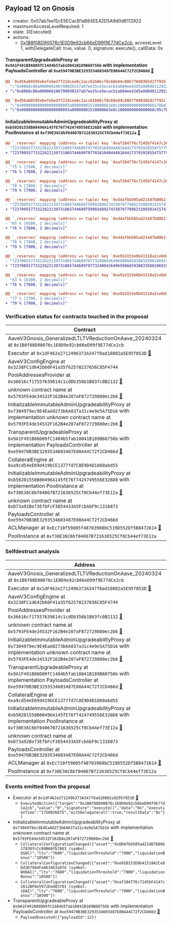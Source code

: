 ## Payload 12 on Gnosis

- creator: 0x57ab7ee15cE5ECacB1aB84EE42D5A9d0d8112922
- maximumAccessLevelRequired: 1
- state: 3(Executed)
- actions:
  - [0x1B8f08D90076c1E0D9e92cb66eD99f9E77dCe2cb](https://gnosisscan.io/tx/0x1B8f08D90076c1E0D9e92cb66eD99f9E77dCe2cb), accessLevel: 1, withDelegateCall: true, value: 0, signature: execute(), callData: 0x

#### TransparentUpgradeableProxy at `0x9A1F491B86D09fC1484b5fab10041B189B60756b` with implementation PayloadsController at `0xe59470B3BE3293534603487E00A44C72f2CD466d` [:ghost:](https://github.com/bgd-labs/aave-address-book  "GovernanceV3Gnosis.PAYLOADS_CONTROLLER")

```diff
@@ `0xd56a60595ebefebed7f22dcee6c2acc61b06cf8c68e84c88677840365d1ff92b` raw  @@
- "\"0x0068c80a000066106790020157ab7ee15ce5ecacb1ab84ee42d5a9d0d8112922\""
+ "\"0x0068c80a000066106790030157ab7ee15ce5ecacb1ab84ee42d5a9d0d8112922\""

@@ `0xd56a60595ebefebed7f22dcee6c2acc61b06cf8c68e84c88677840365d1ff92c` raw  @@
- "\"0x000000000000000000093a80000001518000663e8c1000000000000066170bd1\""
+ "\"0x000000000000000000093a80000001518000663e8c1000000000000068c95c7b\""

```
#### InitializableImmutableAdminUpgradeabilityProxy at `0xb50201558B00496A145fE76f7424749556E326D8` with implementation PoolInstance at `0xf30E36C6bf04067B721636525Cf8Cb44ef73E12a` [:ghost:](https://github.com/bgd-labs/aave-address-book  "AaveV3Gnosis.POOL")

```diff
@@ `_reserves` mapping (address => tuple) key `0xaf204776c7245bf4147c2612bf6e5972ee483701`.configuration.data @@
- "7237005577332262213973186574460979770161040444816441737939285547577964502348"
+ "7237005577332262213973186574460979770161040444816441737939285547577971056048"

@@ `_reserves` mapping (address => tuple) key `0xaf204776c7245bf4147c2612bf6e5972ee483701`.configuration.ltv @@
- "75 % [7500, 2 decimals]"
+ "76 % [7600, 2 decimals]"

@@ `_reserves` mapping (address => tuple) key `0xaf204776c7245bf4147c2612bf6e5972ee483701`.configuration.liquidationThreshold @@
- "78 % [7800, 2 decimals]"
+ "79 % [7900, 2 decimals]"

@@ `_reserves` mapping (address => tuple) key `0xddafbb505ad214d7b80b1f830fccc89b60fb7a83`.configuration.data @@
- "7237005577332262213973186574460975990168927433879779862310039141574728227172"
+ "7237005577332262213973186574460975990168927433879779862310039141574734781872"

@@ `_reserves` mapping (address => tuple) key `0xddafbb505ad214d7b80b1f830fccc89b60fb7a83`.configuration.ltv @@
- "65 % [6500, 2 decimals]"
+ "76 % [7600, 2 decimals]"

@@ `_reserves` mapping (address => tuple) key `0xddafbb505ad214d7b80b1f830fccc89b60fb7a83`.configuration.liquidationThreshold @@
- "78 % [7800, 2 decimals]"
+ "79 % [7900, 2 decimals]"

@@ `_reserves` mapping (address => tuple) key `0xe91d153e0b41518a2ce8dd3d7944fa863463a97d`.configuration.data @@
- "7237005577332262213973186574460978773240043649650866593883350810691554777244"
+ "7237005577332262213973186574460978773240043649650866593883350810691567885744"

@@ `_reserves` mapping (address => tuple) key `0xe91d153e0b41518a2ce8dd3d7944fa863463a97d`.configuration.ltv @@
- "63 % [6300, 2 decimals]"
+ "76 % [7600, 2 decimals]"

@@ `_reserves` mapping (address => tuple) key `0xe91d153e0b41518a2ce8dd3d7944fa863463a97d`.configuration.liquidationThreshold @@
- "77 % [7700, 2 decimals]"
+ "79 % [7900, 2 decimals]"

```
### Verification status for contracts touched in the proposal

| Contract | Status |
|---------|------------|
| AaveV3Gnosis_GeneralizedLTLTVReductionOnAave_20240324 at `0x1B8f08D90076c1E0D9e92cb66eD99f9E77dCe2cb` | Contract |
| Executor at `0x1dF462e2712496373A347f8ad10802a5E95f053D` [:ghost:](https://github.com/bgd-labs/aave-address-book  "AaveV3Gnosis.ACL_ADMIN") | Contract |
| AaveV3ConfigEngine at `0x3238FC1d642b60F41a35f62570237656C85F4744` | Contract |
| PoolAddressesProvider at `0x36616cf17557639614c1cdDb356b1B83fc0B2132` [:ghost:](https://github.com/bgd-labs/aave-address-book  "AaveV3Gnosis.POOL_ADDRESSES_PROVIDER") | Contract |
| unknown contract name at `0x5793FE4de34532F162B4e207aF872729880ec2b6` [:ghost:](https://github.com/bgd-labs/aave-address-book  "AaveV3Gnosis.POOL_CONFIGURATOR_IMPL") | Contract |
| InitializableImmutableAdminUpgradeabilityProxy at `0x7304979ec9E4EaA0273b6A037a31c4e9e5A75D16` with implementation unknown contract name at `0x5793FE4de34532F162B4e207aF872729880ec2b6` [:ghost:](https://github.com/bgd-labs/aave-address-book  "AaveV3Gnosis.POOL_CONFIGURATOR") | Contract |
| TransparentUpgradeableProxy at `0x9A1F491B86D09fC1484b5fab10041B189B60756b` with implementation PayloadsController at `0xe59470B3BE3293534603487E00A44C72f2CD466d` [:ghost:](https://github.com/bgd-labs/aave-address-book  "GovernanceV3Gnosis.PAYLOADS_CONTROLLER") | Contract |
| CollateralEngine at `0xa9cd54eE69d419bCE1377fd7C8E9D4D1860abd55` | Contract |
| InitializableImmutableAdminUpgradeabilityProxy at `0xb50201558B00496A145fE76f7424749556E326D8` with implementation PoolInstance at `0xf30E36C6bf04067B721636525Cf8Cb44ef73E12a` [:ghost:](https://github.com/bgd-labs/aave-address-book  "AaveV3Gnosis.POOL") | Contract |
| unknown contract name at `0xD73a92Be73EfbFcF3854433A5FcbAbF9c1316073` | EOA |
| PayloadsController at `0xe59470B3BE3293534603487E00A44C72f2CD466d` | Contract |
| ACLManager at `0xEc710f59005f48703908bC519D552Df5B8472614` [:ghost:](https://github.com/bgd-labs/aave-address-book  "AaveV3Gnosis.ACL_MANAGER") | Contract |
| PoolInstance at `0xf30E36C6bf04067B721636525Cf8Cb44ef73E12a` | Contract |

### Selfdestruct analysis

| Address | Result |
|---------|------------|
| AaveV3Gnosis_GeneralizedLTLTVReductionOnAave_20240324 at `0x1B8f08D90076c1E0D9e92cb66eD99f9E77dCe2cb` | DelegateCall |
| Executor at `0x1dF462e2712496373A347f8ad10802a5E95f053D` [:ghost:](https://github.com/bgd-labs/aave-address-book  "AaveV3Gnosis.ACL_ADMIN") | DelegateCall |
| AaveV3ConfigEngine at `0x3238FC1d642b60F41a35f62570237656C85F4744` | DelegateCall |
| PoolAddressesProvider at `0x36616cf17557639614c1cdDb356b1B83fc0B2132` [:ghost:](https://github.com/bgd-labs/aave-address-book  "AaveV3Gnosis.POOL_ADDRESSES_PROVIDER") | DelegateCall |
| unknown contract name at `0x5793FE4de34532F162B4e207aF872729880ec2b6` [:ghost:](https://github.com/bgd-labs/aave-address-book  "AaveV3Gnosis.POOL_CONFIGURATOR_IMPL") | DelegateCall |
| InitializableImmutableAdminUpgradeabilityProxy at `0x7304979ec9E4EaA0273b6A037a31c4e9e5A75D16` with implementation unknown contract name at `0x5793FE4de34532F162B4e207aF872729880ec2b6` [:ghost:](https://github.com/bgd-labs/aave-address-book  "AaveV3Gnosis.POOL_CONFIGURATOR") | DelegateCall |
| TransparentUpgradeableProxy at `0x9A1F491B86D09fC1484b5fab10041B189B60756b` with implementation PayloadsController at `0xe59470B3BE3293534603487E00A44C72f2CD466d` [:ghost:](https://github.com/bgd-labs/aave-address-book  "GovernanceV3Gnosis.PAYLOADS_CONTROLLER") | DelegateCall |
| CollateralEngine at `0xa9cd54eE69d419bCE1377fd7C8E9D4D1860abd55` | Safe |
| InitializableImmutableAdminUpgradeabilityProxy at `0xb50201558B00496A145fE76f7424749556E326D8` with implementation PoolInstance at `0xf30E36C6bf04067B721636525Cf8Cb44ef73E12a` [:ghost:](https://github.com/bgd-labs/aave-address-book  "AaveV3Gnosis.POOL") | DelegateCall |
| unknown contract name at `0xD73a92Be73EfbFcF3854433A5FcbAbF9c1316073` | Empty |
| PayloadsController at `0xe59470B3BE3293534603487E00A44C72f2CD466d` | Safe |
| ACLManager at `0xEc710f59005f48703908bC519D552Df5B8472614` [:ghost:](https://github.com/bgd-labs/aave-address-book  "AaveV3Gnosis.ACL_MANAGER") | Safe |
| PoolInstance at `0xf30E36C6bf04067B721636525Cf8Cb44ef73E12a` | DelegateCall |

### Events emitted from the proposal

- Executor at `0x1dF462e2712496373A347f8ad10802a5E95f053D` [:ghost:](https://github.com/bgd-labs/aave-address-book  "AaveV3Gnosis.ACL_ADMIN")
  - `ExecutedAction({"target":"0x1B8f08D90076c1E0D9e92cb66eD99f9E77dCe2cb","value":"0","signature":"execute()","data":"0x","executionTime":"1758026875","withDelegatecall":true,"resultData":"0x"})`
- InitializableImmutableAdminUpgradeabilityProxy at `0x7304979ec9E4EaA0273b6A037a31c4e9e5A75D16` with implementation unknown contract name at `0x5793FE4de34532F162B4e207aF872729880ec2b6` [:ghost:](https://github.com/bgd-labs/aave-address-book  "AaveV3Gnosis.POOL_CONFIGURATOR")
  - `CollateralConfigurationChanged({"asset":"0xDDAfbb505ad214D7b80b1f830fcCc89B60fb7A83 (symbol: USDC)","ltv":"7600","liquidationThreshold":"7900","liquidationBonus":"10500"})`
  - `CollateralConfigurationChanged({"asset":"0xe91D153E0b41518A2Ce8Dd3D7944Fa863463a97d (symbol: WXDAI)","ltv":"7600","liquidationThreshold":"7900","liquidationBonus":"10500"})`
  - `CollateralConfigurationChanged({"asset":"0xaf204776c7245bF4147c2612BF6e5972Ee483701 (symbol: sDAI)","ltv":"7600","liquidationThreshold":"7900","liquidationBonus":"10500"})`
- TransparentUpgradeableProxy at `0x9A1F491B86D09fC1484b5fab10041B189B60756b` with implementation PayloadsController at `0xe59470B3BE3293534603487E00A44C72f2CD466d` [:ghost:](https://github.com/bgd-labs/aave-address-book  "GovernanceV3Gnosis.PAYLOADS_CONTROLLER")
  - `PayloadExecuted({"payloadId":12})`
